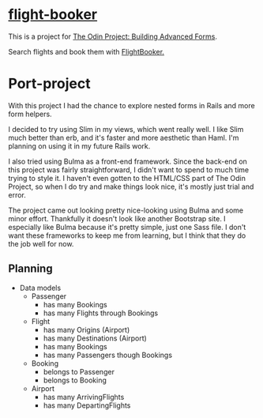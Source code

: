 # [flight-booker](https://nameless-sierra-62923.herokuapp.com/)

This is a project for [The Odin Project: Building Advanced Forms](https://www.theodinproject.com/lessons/building-advanced-forms).

Search flights and book them with [FlightBooker.](https://nameless-sierra-62923.herokuapp.com/)

# Port-project

With this project I had the chance to explore nested forms in Rails and more form helpers.

I decided to try using Slim in my views, which went really well. I like Slim much better than erb, and it's faster and more aesthetic than Haml. I'm planning on using it in my future Rails work.

I also tried using Bulma as a front-end framework. Since the back-end on this project was fairly straightforward, I didn't want to spend to much time trying to style it. I haven't even gotten to the HTML/CSS part of The Odin Project, so when I do try and make things look nice, it's mostly just trial and error.

The project came out looking pretty nice-looking using Bulma and some minor effort. Thankfully it doesn't look like another Bootstrap site. I especially like Bulma because it's pretty simple, just one Sass file. I don't want these frameworks to keep me from learning, but I think that they do the job well for now. 

## Planning

- Data models
  - Passenger
    - has many Bookings
    - has many Flights through Bookings
  - Flight
    - has many Origins (Airport)
    - has many Destinations (Airport)
    - has many Bookings
    - has many Passengers though Bookings
  - Booking
    - belongs to Passenger
    - belongs to Booking
  - Airport
    - has many ArrivingFlights
    - has many DepartingFlights
